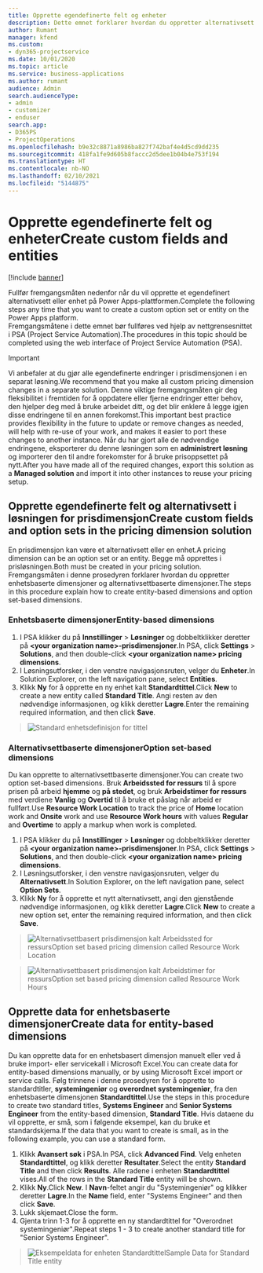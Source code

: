 ```yaml
---
title: Opprette egendefinerte felt og enheter
description: Dette emnet forklarer hvordan du oppretter alternativsett og enheter i din egen løsning på Power Apps-plattformen.
author: Rumant
manager: kfend
ms.custom:
- dyn365-projectservice
ms.date: 10/01/2020
ms.topic: article
ms.service: business-applications
ms.author: rumant
audience: Admin
search.audienceType:
- admin
- customizer
- enduser
search.app:
- D365PS
- ProjectOperations
ms.openlocfilehash: b9e32c8871a8986ba827f742baf4e4d5cd9dd235
ms.sourcegitcommit: 418fa1fe9d605b8faccc2d5dee1b04b4e753f194
ms.translationtype: HT
ms.contentlocale: nb-NO
ms.lasthandoff: 02/10/2021
ms.locfileid: "5144875"
---
```

# <a name="create-custom-fields-and-entities"></a><span data-ttu-id="bd9d7-103">Opprette egendefinerte felt og enheter</span><span class="sxs-lookup"><span data-stu-id="bd9d7-103">Create custom fields and entities</span></span> 

[!include [banner](../includes/psa-now-project-operations.md)]

<span data-ttu-id="bd9d7-104">Fullfør fremgangsmåten nedenfor når du vil opprette et egendefinert alternativsett eller enhet på Power Apps-plattformen.</span><span class="sxs-lookup"><span data-stu-id="bd9d7-104">Complete the following steps any time that you want to create a custom option set or entity on the Power Apps platform.</span></span>  
<span data-ttu-id="bd9d7-105">Fremgangsmåtene i dette emnet bør fullføres ved hjelp av nettgrensesnittet i PSA (Project Service Automation).</span><span class="sxs-lookup"><span data-stu-id="bd9d7-105">The procedures in this topic should be completed using the web interface of Project Service Automation (PSA).</span></span>

> [!IMPORTANT]
> <span data-ttu-id="bd9d7-106">Vi anbefaler at du gjør alle egendefinerte endringer i prisdimensjonen i en separat løsning.</span><span class="sxs-lookup"><span data-stu-id="bd9d7-106">We recommend that you make all custom pricing dimension changes in a separate solution.</span></span> <span data-ttu-id="bd9d7-107">Denne viktige fremgangsmåten gir deg fleksibilitet i fremtiden for å oppdatere eller fjerne endringer etter behov, den hjelper deg med å bruke arbeidet ditt, og det blir enklere å legge igjen disse endringene til en annen forekomst.</span><span class="sxs-lookup"><span data-stu-id="bd9d7-107">This important best practice provides flexibility in the future to update or remove changes as needed, will help with re-use of your work, and makes it easier to port these changes to another instance.</span></span> <span data-ttu-id="bd9d7-108">Når du har gjort alle de nødvendige endringene, eksporterer du denne løsningen som en **administrert løsning** og importerer den til andre forekomster for å bruke prisoppsettet på nytt.</span><span class="sxs-lookup"><span data-stu-id="bd9d7-108">After you have made all of the required changes, export this solution as a **Managed solution** and import it into other instances to reuse your pricing setup.</span></span>

  
## <a name="create-custom-fields-and-option-sets-in-the-pricing-dimension-solution"></a><span data-ttu-id="bd9d7-109">Opprette egendefinerte felt og alternativsett i løsningen for prisdimensjon</span><span class="sxs-lookup"><span data-stu-id="bd9d7-109">Create custom fields and option sets in the pricing dimension solution</span></span>

<span data-ttu-id="bd9d7-110">En prisdimensjon kan være et alternativsett eller en enhet.</span><span class="sxs-lookup"><span data-stu-id="bd9d7-110">A pricing dimension can be an option set or an entity.</span></span> <span data-ttu-id="bd9d7-111">Begge må opprettes i prisløsningen.</span><span class="sxs-lookup"><span data-stu-id="bd9d7-111">Both must be created in your pricing solution.</span></span> <span data-ttu-id="bd9d7-112">Fremgangsmåten i denne prosedyren forklarer hvordan du oppretter enhetsbaserte dimensjoner og alternativsettbaserte dimensjoner.</span><span class="sxs-lookup"><span data-stu-id="bd9d7-112">The steps in this procedure explain how to create entity-based dimensions and option set-based dimensions.</span></span>

### <a name="entity-based-dimensions"></a><span data-ttu-id="bd9d7-113">Enhetsbaserte dimensjoner</span><span class="sxs-lookup"><span data-stu-id="bd9d7-113">Entity-based dimensions</span></span>

1. <span data-ttu-id="bd9d7-114">I PSA klikker du på **Innstillinger** > **Løsninger** og dobbeltklikker deretter på **\<your organization name>-prisdimensjoner**.</span><span class="sxs-lookup"><span data-stu-id="bd9d7-114">In PSA, click **Settings** > **Solutions**, and then double-click **\<your organization name> pricing dimensions**.</span></span>
2. <span data-ttu-id="bd9d7-115">I Løsningsutforsker, i den venstre navigasjonsruten, velger du **Enheter**.</span><span class="sxs-lookup"><span data-stu-id="bd9d7-115">In Solution Explorer, on the left navigation pane, select **Entities**.</span></span>
3. <span data-ttu-id="bd9d7-116">Klikk **Ny** for å opprette en ny enhet kalt **Standardtittel**.</span><span class="sxs-lookup"><span data-stu-id="bd9d7-116">Click **New** to create a new entity called **Standard Title**.</span></span> <span data-ttu-id="bd9d7-117">Angi resten av den nødvendige informasjonen, og klikk deretter **Lagre**.</span><span class="sxs-lookup"><span data-stu-id="bd9d7-117">Enter the remaining required information, and then click **Save**.</span></span>

> ![Standard enhetsdefinisjon for tittel](media/Standard-Title-entity-definition.png)


### <a name="option-set-based-dimensions"></a><span data-ttu-id="bd9d7-119">Alternativsettbaserte dimensjoner</span><span class="sxs-lookup"><span data-stu-id="bd9d7-119">Option set-based dimensions</span></span> 
<span data-ttu-id="bd9d7-120">Du kan opprette to alternativsettbaserte dimensjoner.</span><span class="sxs-lookup"><span data-stu-id="bd9d7-120">You can create two option set-based dimensions.</span></span> <span data-ttu-id="bd9d7-121">Bruk **Arbeidssted for ressurs** til å spore prisen på arbeid **hjemme** og **på stedet**, og bruk **Arbeidstimer for ressurs** med verdiene **Vanlig** og **Overtid** til å bruke et påslag når arbeid er fullført.</span><span class="sxs-lookup"><span data-stu-id="bd9d7-121">Use **Resource Work Location** to track the price of **Home** location work and **Onsite** work and use **Resource Work hours** with values **Regular** and **Overtime** to apply a markup when work is completed.</span></span>


1. <span data-ttu-id="bd9d7-122">I PSA klikker du på **Innstillinger** > **Løsninger** og dobbeltklikker deretter på **\<your organization name>-prisdimensjoner**.</span><span class="sxs-lookup"><span data-stu-id="bd9d7-122">In PSA, click **Settings** > **Solutions**, and then double-click  **\<your organization name> pricing dimensions**.</span></span> 
2. <span data-ttu-id="bd9d7-123">I Løsningsutforsker, i den venstre navigasjonsruten, velger du **Alternativsett**.</span><span class="sxs-lookup"><span data-stu-id="bd9d7-123">In Solution Explorer, on the left navigation pane, select  **Option Sets**.</span></span> 
3. <span data-ttu-id="bd9d7-124">Klikk **Ny** for å opprette et nytt alternativsett, angi den gjenstående nødvendige informasjonen, og klikk deretter **Lagre**.</span><span class="sxs-lookup"><span data-stu-id="bd9d7-124">Click **New** to create a new option set, enter the remaining required information, and then click **Save**.</span></span>

> ![<span data-ttu-id="bd9d7-125">Alternativsettbasert prisdimensjon kalt Arbeidssted for ressurs</span><span class="sxs-lookup"><span data-stu-id="bd9d7-125">Option set based pricing dimension called Resource Work Location</span></span> ](media/Option-set-PD-called-Resource-Work-Location.png)

> ![<span data-ttu-id="bd9d7-126">Alternativsettbasert prisdimensjon kalt Arbeidstimer for ressurs</span><span class="sxs-lookup"><span data-stu-id="bd9d7-126">Option set based pricing dimension called Resource Work Hours</span></span> ](media/Option-set-PD-called-Resource-Work-Hours.PNG)


## <a name="create-data-for-entity-based-dimensions"></a><span data-ttu-id="bd9d7-127">Opprette data for enhetsbaserte dimensjoner</span><span class="sxs-lookup"><span data-stu-id="bd9d7-127">Create data for entity-based dimensions</span></span>

<span data-ttu-id="bd9d7-128">Du kan opprette data for en enhetsbasert dimensjon manuelt eller ved å bruke import- eller servicekall i Microsoft Excel.</span><span class="sxs-lookup"><span data-stu-id="bd9d7-128">You can create data for entity-based dimensions manually, or by using Microsoft Excel import or service calls.</span></span> <span data-ttu-id="bd9d7-129">Følg trinnene i denne prosedyren for å opprette to standardtitler, **systemingeniør** og **overordnet systemingeniør**, fra den enhetsbaserte dimensjonen **Standardtittel**.</span><span class="sxs-lookup"><span data-stu-id="bd9d7-129">Use the steps in this procedure to create two standard titles, **Systems Engineer** and **Senior Systems Engineer** from the entity-based dimension, **Standard Title**.</span></span> <span data-ttu-id="bd9d7-130">Hvis dataene du vil opprette, er små, som i følgende eksempel, kan du bruke et standardskjema.</span><span class="sxs-lookup"><span data-stu-id="bd9d7-130">If the data that you want to create is small, as in the following example, you can use a standard form.</span></span>

1. <span data-ttu-id="bd9d7-131">Klikk **Avansert søk** i PSA.</span><span class="sxs-lookup"><span data-stu-id="bd9d7-131">In PSA, click **Advanced Find**.</span></span> <span data-ttu-id="bd9d7-132">Velg enheten **Standardtittel**, og klikk deretter **Resultater**.</span><span class="sxs-lookup"><span data-stu-id="bd9d7-132">Select the entity **Standard Title** and then click **Results**.</span></span> <span data-ttu-id="bd9d7-133">Alle radene i enheten **Standardtittel** vises.</span><span class="sxs-lookup"><span data-stu-id="bd9d7-133">All of the rows in the **Standard Title** entity will be shown.</span></span>
2. <span data-ttu-id="bd9d7-134">Klikk **Ny**.</span><span class="sxs-lookup"><span data-stu-id="bd9d7-134">Click **New**.</span></span> <span data-ttu-id="bd9d7-135">I **Navn**-feltet angir du "Systemingeniør" og klikker deretter **Lagre**.</span><span class="sxs-lookup"><span data-stu-id="bd9d7-135">In the **Name** field, enter "Systems Engineer" and then click **Save**.</span></span>
3. <span data-ttu-id="bd9d7-136">Lukk skjemaet.</span><span class="sxs-lookup"><span data-stu-id="bd9d7-136">Close the form.</span></span> 
4. <span data-ttu-id="bd9d7-137">Gjenta trinn 1-3 for å opprette en ny standardtittel for "Overordnet systemingeniør".</span><span class="sxs-lookup"><span data-stu-id="bd9d7-137">Repeat steps 1 - 3 to create another standard title for "Senior Systems Engineer".</span></span>

> ![<span data-ttu-id="bd9d7-138">Eksempeldata for enheten Standardtittel</span><span class="sxs-lookup"><span data-stu-id="bd9d7-138">Sample Data for Standard Title entity</span></span> ](media/ST-data.png)


